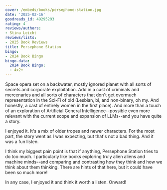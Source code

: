 ```yaml
---
cover: /embeds/books/persephone-station.jpg
date: '2025-02-16'
goodreads_id: 49295293
rating: 4
reviews/authors:
- Stina Leicht
reviews/lists:
- 2025 Book Reviews
title: Persephone Station
bingo:
- 2024 Book Bingo
bingo-data:
  2024 Book Bingo:
  - 4x2+
---
```

Space opera set on a backwater, mostly ignored planet with all sorts of secrets and corporate exploitation. Add in a cast of criminals and mercenaries and all sorts of characters that don't get overmuch representation in the Sci-Fi of old (Lesbian, bi, and non-binary, oh my. And honestly, a cast of entirely women in the first place). And more than a touch of an exploration of Artificial General Intelligence--possible even more relevant with the current scope and expansion of LLMs--and you have quite a story. 

I enjoyed it. It's a mix of older tropes and newer characters. For the most part, the story went as I was expecting, but that's not a bad thing. And it was a fun listen. 

I think my biggest pain point is that if anything, Persephone Station tries to do too much. I particularly like books exploring truly alien aliens and machine minds--and comparing and contrasting how they think and how we think about them thinking. There are hints of that here, but it could have been so much more!

In any case, I enjoyed it and think it worth a listen. Onward!

<!--more-->